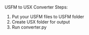 USFM to USX Converter
Steps:
1. Put your USFM files to USFM folder
2. Create USX folder for output
3. Run converter.py 